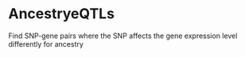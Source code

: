 # AncestryeQTLs
Find SNP-gene pairs where the SNP affects the gene expression level differently for ancestry
